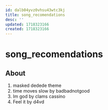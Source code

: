 ```yaml
---
id: dalb04yvz0vhsu43wtc3kj
title: song_recomendations
desc: ''
updated: 1718323166
created: 1718323166
---
```

# song_recomendations

## About

1. masked dedede theme
2. time moves slow by badbadnotgood
3. Im god by clams cassino
4. Feel it by d4vd
